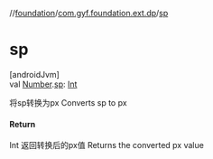 //[foundation](../../index.md)/[com.gyf.foundation.ext.dp](index.md)/[sp](sp.md)

# sp

[androidJvm]\
val [Number](https://kotlinlang.org/api/core/kotlin-stdlib/kotlin/-number/index.html).[sp](sp.md): [Int](https://kotlinlang.org/api/core/kotlin-stdlib/kotlin/-int/index.html)

将sp转换为px Converts sp to px

#### Return

Int 返回转换后的px值     Returns the converted px value